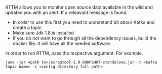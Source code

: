RTTM allows you to monitor open source data available in the wild and updated you with an alert. If a releavant message is found.

* In order to use this first you need to understand bit abour Kafka and create a topic
* Make sure Jdk 1.8 is installed
* If you do not want to go through all the dependency issues, build the docker file. It will have all the needed software.

In order to run RTTM, pass the respective argument. For example,
```
java -jar <path to>/scraptool-1.0-SNAPSHOT-standalone.jar -t <kafka topic name> -c <config directory full path>
```


